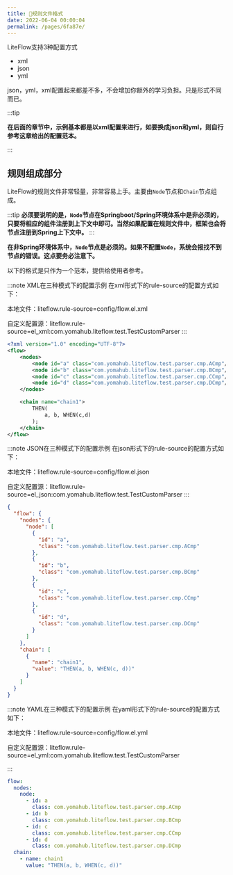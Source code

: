 ```yaml
---
title: 📔规则文件格式
date: 2022-06-04 00:00:04
permalink: /pages/6fa87e/
---
```


LiteFlow支持3种配置方式
- xml
- json
- yml

json，yml，xml配置起来都差不多，不会增加你额外的学习负担。只是形式不同而已。

:::tip

**在后面的章节中，示例基本都是以xml配置来进行，如要换成json和yml，则自行参考这章给出的配置范本。**

:::



## 规则组成部分

LiteFlow的规则文件非常轻量，非常容易上手。主要由`Node`节点和`Chain`节点组成。

:::tip
**必须要说明的是，`Node`节点在Springboot/Spring环境体系中是非必须的，只要将相应的组件注册到上下文中即可。当然如果配置在规则文件中，框架也会将节点注册到Spring上下文中。**
:::

**在非Spring环境体系中，`Node`节点是必须的。如果不配置`Node`，系统会报找不到节点的错误。这点要务必注意下。**



以下的格式是只作为一个范本，提供给使用者参考。

<code-group>
<code-block title="XML格式示例" active>
:::note XML在三种模式下的配置示例
在xml形式下的rule-source的配置方式如下：

本地文件：liteflow.rule-source=config/flow.el.xml

自定义配置源：liteflow.rule-source=el_xml:com.yomahub.liteflow.test.TestCustomParser
:::
```xml
<?xml version="1.0" encoding="UTF-8"?>
<flow>
    <nodes>
        <node id="a" class="com.yomahub.liteflow.test.parser.cmp.ACmp"/>
        <node id="b" class="com.yomahub.liteflow.test.parser.cmp.BCmp"/>
        <node id="c" class="com.yomahub.liteflow.test.parser.cmp.CCmp"/>
        <node id="d" class="com.yomahub.liteflow.test.parser.cmp.DCmp"/>
    </nodes>

    <chain name="chain1">
        THEN(
            a, b, WHEN(c,d)
        );
    </chain>
</flow>
```
</code-block>

<code-block title="JSON格式示例">
:::note JSON在三种模式下的配置示例
在json形式下的rule-source的配置方式如下：

本地文件：liteflow.rule-source=config/flow.el.json

自定义配置源：liteflow.rule-source=el_json:com.yomahub.liteflow.test.TestCustomParser
:::

```json
{
  "flow": {
    "nodes": {
      "node": [
        {
          "id": "a",
          "class": "com.yomahub.liteflow.test.parser.cmp.ACmp"
        },
        {
          "id": "b",
          "class": "com.yomahub.liteflow.test.parser.cmp.BCmp"
        },
        {
          "id": "c",
          "class": "com.yomahub.liteflow.test.parser.cmp.CCmp"
        },
        {
          "id": "d",
          "class": "com.yomahub.liteflow.test.parser.cmp.DCmp"
        }
      ]
    },
    "chain": [
      {
        "name": "chain1",
        "value": "THEN(a, b, WHEN(c, d))"
      }
    ]
  }
}
```
</code-block>

<code-block title="YAML格式示例">
:::note YAML在三种模式下的配置示例
在yaml形式下的rule-source的配置方式如下：

本地文件：liteflow.rule-source=config/flow.el.yml

自定义配置源：liteflow.rule-source=el_yml:com.yomahub.liteflow.test.TestCustomParser

:::

```yaml
flow:
  nodes:
    node:
      - id: a
        class: com.yomahub.liteflow.test.parser.cmp.ACmp
      - id: b
        class: com.yomahub.liteflow.test.parser.cmp.BCmp
      - id: c
        class: com.yomahub.liteflow.test.parser.cmp.CCmp
      - id: d
        class: com.yomahub.liteflow.test.parser.cmp.DCmp
  chain:
    - name: chain1
      value: "THEN(a, b, WHEN(c, d))"
```

</code-block>

</code-group>